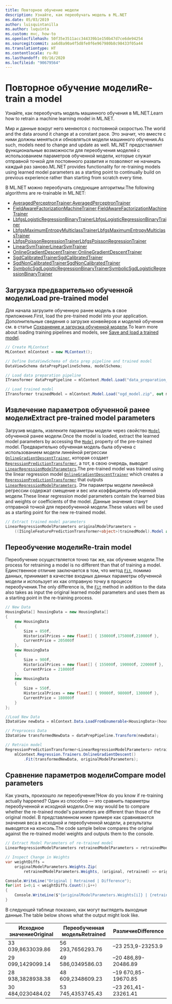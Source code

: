 ```yaml
---
title: Повторное обучение модели
description: Узнайте, как переобучать модель в ML.NET
ms.date: 05/03/2019
author: luisquintanilla
ms.author: luquinta
ms.custom: mvc, how-to
ms.openlocfilehash: 50f35e3511acc344339b1e150b47d7ce6de94254
ms.sourcegitcommit: aa6d8a90a4f5d8fe0f6e967980b8c98433f05a44
ms.translationtype: HT
ms.contentlocale: ru-RU
ms.lasthandoff: 09/16/2020
ms.locfileid: "90679564"
---
```

# <a name="re-train-a-model"></a><span data-ttu-id="63711-103">Повторное обучение модели</span><span class="sxs-lookup"><span data-stu-id="63711-103">Re-train a model</span></span>

<span data-ttu-id="63711-104">Узнайте, как переобучать модель машинного обучения в ML.NET.</span><span class="sxs-lookup"><span data-stu-id="63711-104">Learn how to retrain a machine learning model in ML.NET.</span></span>

<span data-ttu-id="63711-105">Мир и данные вокруг него меняются с постоянной скоростью.</span><span class="sxs-lookup"><span data-stu-id="63711-105">The world and the data around it change at a constant pace.</span></span> <span data-ttu-id="63711-106">Это значит, что вместе с ними должны меняться и обновляться модели машинного обучения.</span><span class="sxs-lookup"><span data-stu-id="63711-106">As such, models need to change and update as well.</span></span> <span data-ttu-id="63711-107">ML.NET предоставляет функциональные возможности для переобучения моделей с использованием параметров обученной модели, которые служат отправной точкой для постоянного развития и позволяют не начинать каждый раз заново.</span><span class="sxs-lookup"><span data-stu-id="63711-107">ML.NET provides functionality for re-training models using learned model parameters as a starting point to continually build on previous experience rather than starting from scratch every time.</span></span>

<span data-ttu-id="63711-108">В ML.NET можно переобучать следующие алгоритмы:</span><span class="sxs-lookup"><span data-stu-id="63711-108">The following algorithms are re-trainable in ML.NET:</span></span>

- <span data-ttu-id="63711-109">[AveragedPerceptronTrainer](xref:Microsoft.ML.Trainers.AveragedPerceptronTrainer);</span><span class="sxs-lookup"><span data-stu-id="63711-109">[AveragedPerceptronTrainer](xref:Microsoft.ML.Trainers.AveragedPerceptronTrainer)</span></span>
- <span data-ttu-id="63711-110">[FieldAwareFactorizationMachineTrainer](xref:Microsoft.ML.Trainers.FieldAwareFactorizationMachineTrainer);</span><span class="sxs-lookup"><span data-stu-id="63711-110">[FieldAwareFactorizationMachineTrainer](xref:Microsoft.ML.Trainers.FieldAwareFactorizationMachineTrainer)</span></span>
- [<span data-ttu-id="63711-111">LbfgsLogisticRegressionBinaryTrainer</span><span class="sxs-lookup"><span data-stu-id="63711-111">LbfgsLogisticRegressionBinaryTrainer</span></span>](xref:Microsoft.ML.Trainers.LbfgsLogisticRegressionBinaryTrainer)
- [<span data-ttu-id="63711-112">LbfgsMaximumEntropyMulticlassTrainer</span><span class="sxs-lookup"><span data-stu-id="63711-112">LbfgsMaximumEntropyMulticlassTrainer</span></span>](xref:Microsoft.ML.Trainers.LbfgsMaximumEntropyMulticlassTrainer)
- [<span data-ttu-id="63711-113">LbfgsPoissonRegressionTrainer</span><span class="sxs-lookup"><span data-stu-id="63711-113">LbfgsPoissonRegressionTrainer</span></span>](xref:Microsoft.ML.Trainers.LbfgsPoissonRegressionTrainer)
- [<span data-ttu-id="63711-114">LinearSvmTrainer</span><span class="sxs-lookup"><span data-stu-id="63711-114">LinearSvmTrainer</span></span>](xref:Microsoft.ML.Trainers.LinearSvmTrainer)
- <span data-ttu-id="63711-115">[OnlineGradientDescentTrainer](xref:Microsoft.ML.Trainers.OnlineGradientDescentTrainer);</span><span class="sxs-lookup"><span data-stu-id="63711-115">[OnlineGradientDescentTrainer](xref:Microsoft.ML.Trainers.OnlineGradientDescentTrainer)</span></span>
- [<span data-ttu-id="63711-116">SgdCalibratedTrainer</span><span class="sxs-lookup"><span data-stu-id="63711-116">SgdCalibratedTrainer</span></span>](xref:Microsoft.ML.Trainers.SgdCalibratedTrainer)
- [<span data-ttu-id="63711-117">SgdNonCalibratedTrainer</span><span class="sxs-lookup"><span data-stu-id="63711-117">SgdNonCalibratedTrainer</span></span>](xref:Microsoft.ML.Trainers.SgdNonCalibratedTrainer)
- [<span data-ttu-id="63711-118">SymbolicSgdLogisticRegressionBinaryTrainer</span><span class="sxs-lookup"><span data-stu-id="63711-118">SymbolicSgdLogisticRegressionBinaryTrainer</span></span>](xref:Microsoft.ML.Trainers.SymbolicSgdLogisticRegressionBinaryTrainer)

## <a name="load-pre-trained-model"></a><span data-ttu-id="63711-119">Загрузка предварительно обученной модели</span><span class="sxs-lookup"><span data-stu-id="63711-119">Load pre-trained model</span></span>

<span data-ttu-id="63711-120">Для начала загрузите обученную ранее модель в свое приложение.</span><span class="sxs-lookup"><span data-stu-id="63711-120">First, load the pre-trained model into your application.</span></span> <span data-ttu-id="63711-121">Дополнительные сведения о загрузке конвейеров и моделей обучения см. в статье [Сохранение и загрузка обученной модели](save-load-machine-learning-models-ml-net.md).</span><span class="sxs-lookup"><span data-stu-id="63711-121">To learn more about loading training pipelines and models, see [Save and load a trained model](save-load-machine-learning-models-ml-net.md).</span></span>

```csharp
// Create MLContext
MLContext mlContext = new MLContext();

// Define DataViewSchema of data prep pipeline and trained model
DataViewSchema dataPrepPipelineSchema, modelSchema;

// Load data preparation pipeline
ITransformer dataPrepPipeline = mlContext.Model.Load("data_preparation_pipeline.zip", out dataPrepPipelineSchema);

// Load trained model
ITransformer trainedModel = mlContext.Model.Load("ogd_model.zip", out modelSchema);
```

## <a name="extract-pre-trained-model-parameters"></a><span data-ttu-id="63711-122">Извлечение параметров обученной ранее модели</span><span class="sxs-lookup"><span data-stu-id="63711-122">Extract pre-trained model parameters</span></span>

<span data-ttu-id="63711-123">Загрузив модель, извлеките параметры модели через свойство [`Model`](xref:Microsoft.ML.Data.PredictionTransformerBase%601.Model%2A) обученной ранее модели.</span><span class="sxs-lookup"><span data-stu-id="63711-123">Once the model is loaded, extract the learned model parameters by accessing the [`Model`](xref:Microsoft.ML.Data.PredictionTransformerBase%601.Model%2A) property of the pre-trained model.</span></span> <span data-ttu-id="63711-124">Предварительно обученная модель была обучена с использованием модели линейной регрессии [`OnlineGradientDescentTrainer`](xref:Microsoft.ML.Trainers.OnlineGradientDescentTrainer), которая создает [`RegressionPredictionTransformer`](xref:Microsoft.ML.Data.RegressionPredictionTransformer%601), а тот, в свою очередь, выводит [`LinearRegressionModelParameters`](xref:Microsoft.ML.Trainers.LinearRegressionModelParameters).</span><span class="sxs-lookup"><span data-stu-id="63711-124">The pre-trained model was trained using the linear regression model [`OnlineGradientDescentTrainer`](xref:Microsoft.ML.Trainers.OnlineGradientDescentTrainer) which creates a [`RegressionPredictionTransformer`](xref:Microsoft.ML.Data.RegressionPredictionTransformer%601) that outputs [`LinearRegressionModelParameters`](xref:Microsoft.ML.Trainers.LinearRegressionModelParameters).</span></span> <span data-ttu-id="63711-125">Эти параметры модели линейной регрессии содержат смещение и вес или коэффициенты обученной модели.</span><span class="sxs-lookup"><span data-stu-id="63711-125">These linear regression model parameters contain the learned bias and weights or coefficients of the model.</span></span> <span data-ttu-id="63711-126">Данные значения станут отправной точкой для переобученной модели.</span><span class="sxs-lookup"><span data-stu-id="63711-126">These values will be used as a starting point for the new re-trained model.</span></span>

```csharp
// Extract trained model parameters
LinearRegressionModelParameters originalModelParameters =
    ((ISingleFeaturePredictionTransformer<object>)trainedModel).Model as LinearRegressionModelParameters;
```

## <a name="re-train-model"></a><span data-ttu-id="63711-127">Переобучение модели</span><span class="sxs-lookup"><span data-stu-id="63711-127">Re-train model</span></span>

<span data-ttu-id="63711-128">Переобучение осуществляется точно так же, как обучение модели.</span><span class="sxs-lookup"><span data-stu-id="63711-128">The process for retraining a model is no different than that of training a model.</span></span> <span data-ttu-id="63711-129">Единственное отличие заключается в том, что метод [`Fit`](xref:Microsoft.ML.Trainers.OnlineLinearTrainer%602.Fit%2A), помимо данных, принимает в качестве входных данных параметры обученной модели и использует их как отправную точку в процессе переобучения.</span><span class="sxs-lookup"><span data-stu-id="63711-129">The only difference is, the [`Fit`](xref:Microsoft.ML.Trainers.OnlineLinearTrainer%602.Fit%2A) method in addition to the data also takes as input the original learned model parameters and uses them as a starting point in the re-training process.</span></span>

```csharp
// New Data
HousingData[] housingData = new HousingData[]
{
    new HousingData
    {
        Size = 850f,
        HistoricalPrices = new float[] { 150000f,175000f,210000f },
        CurrentPrice = 205000f
    },
    new HousingData
    {
        Size = 900f,
        HistoricalPrices = new float[] { 155000f, 190000f, 220000f },
        CurrentPrice = 210000f
    },
    new HousingData
    {
        Size = 550f,
        HistoricalPrices = new float[] { 99000f, 98000f, 130000f },
        CurrentPrice = 180000f
    }
};

//Load New Data
IDataView newData = mlContext.Data.LoadFromEnumerable<HousingData>(housingData);

// Preprocess Data
IDataView transformedNewData = dataPrepPipeline.Transform(newData);

// Retrain model
RegressionPredictionTransformer<LinearRegressionModelParameters> retrainedModel =
    mlContext.Regression.Trainers.OnlineGradientDescent()
        .Fit(transformedNewData, originalModelParameters);
```

## <a name="compare-model-parameters"></a><span data-ttu-id="63711-130">Сравнение параметров модели</span><span class="sxs-lookup"><span data-stu-id="63711-130">Compare model parameters</span></span>

<span data-ttu-id="63711-131">Как узнать, произошло ли переобучение?</span><span class="sxs-lookup"><span data-stu-id="63711-131">How do you know if re-training actually happened?</span></span> <span data-ttu-id="63711-132">Один из способов — это сравнить параметры переобученной и исходной модели.</span><span class="sxs-lookup"><span data-stu-id="63711-132">One way would be to compare whether the re-trained model's parameters are different than those of the original model.</span></span> <span data-ttu-id="63711-133">В представленном ниже примере как сравниваются значения веса в исходной и переобученной модели, а результаты выводятся на консоль.</span><span class="sxs-lookup"><span data-stu-id="63711-133">The code sample below compares the original against the re-trained model weights and outputs them to the console.</span></span>

```csharp
// Extract Model Parameters of re-trained model
LinearRegressionModelParameters retrainedModelParameters = retrainedModel.Model as LinearRegressionModelParameters;

// Inspect Change in Weights
var weightDiffs =
    originalModelParameters.Weights.Zip(
        retrainedModelParameters.Weights, (original, retrained) => original - retrained).ToArray();

Console.WriteLine("Original | Retrained | Difference");
for(int i=0;i < weightDiffs.Count();i++)
{
    Console.WriteLine($"{originalModelParameters.Weights[i]} | {retrainedModelParameters.Weights[i]} | {weightDiffs[i]}");
}
```

<span data-ttu-id="63711-134">В следующей таблице показано, как могут выглядеть выходные данные.</span><span class="sxs-lookup"><span data-stu-id="63711-134">The table below shows what the output might look like.</span></span>

|<span data-ttu-id="63711-135">Исходное значение</span><span class="sxs-lookup"><span data-stu-id="63711-135">Original</span></span> | <span data-ttu-id="63711-136">Переобученная модель</span><span class="sxs-lookup"><span data-stu-id="63711-136">Retrained</span></span> | <span data-ttu-id="63711-137">Различие</span><span class="sxs-lookup"><span data-stu-id="63711-137">Difference</span></span> |
|---|---|---|
| <span data-ttu-id="63711-138">33 039,86</span><span class="sxs-lookup"><span data-stu-id="63711-138">33039.86</span></span> | <span data-ttu-id="63711-139">56 293,76</span><span class="sxs-lookup"><span data-stu-id="63711-139">56293.76</span></span> | <span data-ttu-id="63711-140">–23 253,9</span><span class="sxs-lookup"><span data-stu-id="63711-140">-23253.9</span></span> |
| <span data-ttu-id="63711-141">29 099,14</span><span class="sxs-lookup"><span data-stu-id="63711-141">29099.14</span></span> | <span data-ttu-id="63711-142">49 586,03</span><span class="sxs-lookup"><span data-stu-id="63711-142">49586.03</span></span> | <span data-ttu-id="63711-143">–20 486,89</span><span class="sxs-lookup"><span data-stu-id="63711-143">-20486.89</span></span> |
| <span data-ttu-id="63711-144">28 938,38</span><span class="sxs-lookup"><span data-stu-id="63711-144">28938.38</span></span> | <span data-ttu-id="63711-145">48 609,23</span><span class="sxs-lookup"><span data-stu-id="63711-145">48609.23</span></span> | <span data-ttu-id="63711-146">–19 670,85</span><span class="sxs-lookup"><span data-stu-id="63711-146">-19670.85</span></span> |
| <span data-ttu-id="63711-147">30 484,02</span><span class="sxs-lookup"><span data-stu-id="63711-147">30484.02</span></span> | <span data-ttu-id="63711-148">53 745,43</span><span class="sxs-lookup"><span data-stu-id="63711-148">53745.43</span></span> | <span data-ttu-id="63711-149">–23 261,41</span><span class="sxs-lookup"><span data-stu-id="63711-149">-23261.41</span></span> |
